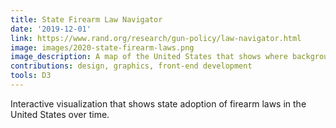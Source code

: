 ```yaml
---
title: State Firearm Law Navigator
date: '2019-12-01'
link: https://www.rand.org/research/gun-policy/law-navigator.html
image: images/2020-state-firearm-laws.png
image_description: A map of the United States that shows where background check laws were in effect in 2019.
contributions: design, graphics, front-end development
tools: D3
---
```


Interactive visualization that shows state adoption of firearm laws in the United States over time.
